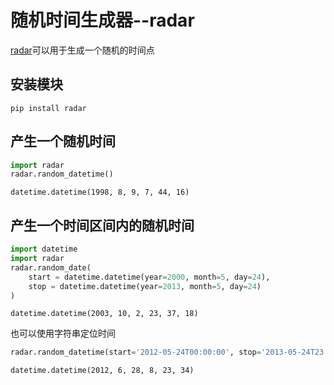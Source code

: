 
# 随机时间生成器--radar

[radar](https://pypi.python.org/pypi/radar)可以用于生成一个随机的时间点

## 安装模块

```shell
pip install radar
```

## 产生一个随机时间


```python
import radar
radar.random_datetime()
```




    datetime.datetime(1998, 8, 9, 7, 44, 16)



## 产生一个时间区间内的随机时间


```python
import datetime
import radar
radar.random_date(
    start = datetime.datetime(year=2000, month=5, day=24),
    stop = datetime.datetime(year=2013, month=5, day=24)
)
```




    datetime.datetime(2003, 10, 2, 23, 37, 18)



也可以使用字符串定位时间


```python
radar.random_datetime(start='2012-05-24T00:00:00', stop='2013-05-24T23:59:59')
```




    datetime.datetime(2012, 6, 28, 8, 23, 34)


